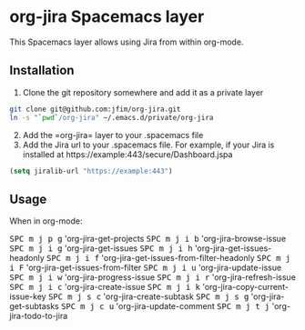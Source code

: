 # org-jira Spacemacs layer

This Spacemacs layer allows using Jira from within org-mode.

## Installation

1. Clone the git repository somewhere and add it as a private layer

```bash
git clone git@github.com:jfim/org-jira.git
ln -s "`pwd`/org-jira" ~/.emacs.d/private/org-jira
```

2. Add the =org-jira= layer to your .spacemacs file
3. Add the Jira url to your .spacemacs file. For example, if your Jira is installed at https://example:443/secure/Dashboard.jspa

```lisp
(setq jiralib-url "https://example:443")
```

## Usage

When in org-mode:

<kbd>SPC m j p g</kbd> 'org-jira-get-projects
<kbd>SPC m j i b</kbd> 'org-jira-browse-issue
<kbd>SPC m j i g</kbd> 'org-jira-get-issues
<kbd>SPC m j i h</kbd> 'org-jira-get-issues-headonly
<kbd>SPC m j i f</kbd> 'org-jira-get-issues-from-filter-headonly
<kbd>SPC m j i F</kbd> 'org-jira-get-issues-from-filter
<kbd>SPC m j i u</kbd> 'org-jira-update-issue
<kbd>SPC m j i w</kbd> 'org-jira-progress-issue
<kbd>SPC m j i r</kbd> 'org-jira-refresh-issue
<kbd>SPC m j i c</kbd> 'org-jira-create-issue
<kbd>SPC m j i k</kbd> 'org-jira-copy-current-issue-key
<kbd>SPC m j s c</kbd> 'org-jira-create-subtask
<kbd>SPC m j s g</kbd> 'org-jira-get-subtasks
<kbd>SPC m j c u</kbd> 'org-jira-update-comment
<kbd>SPC m j t j</kbd> 'org-jira-todo-to-jira
